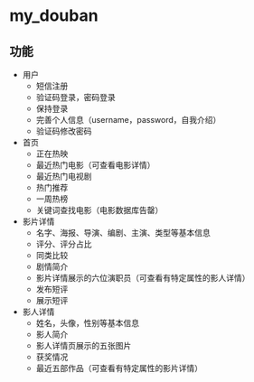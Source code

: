# my_douban
## 功能
* 用户
  * 短信注册
  * 验证码登录，密码登录
  * 保持登录
  * 完善个人信息（username，password，自我介绍）
  * 验证码修改密码
* 首页
  * 正在热映
  * 最近热门电影（可查看电影详情）
  * 最近热门电视剧
  * 热门推荐
  * 一周热榜
  * 关键词查找电影（电影数据库告罄）
* 影片详情 
  * 名字、海报、导演、编剧、主演、类型等基本信息
  * 评分、评分占比
  * 同类比较
  * 剧情简介
  * 影片详情展示的六位演职员（可查看有特定属性的影人详情）
  * 发布短评
  * 展示短评
* 影人详情
  * 姓名，头像，性别等基本信息
  * 影人简介
  * 影人详情页展示的五张图片
  * 获奖情况
  * 最近五部作品（可查看有特定属性的影片详情）

